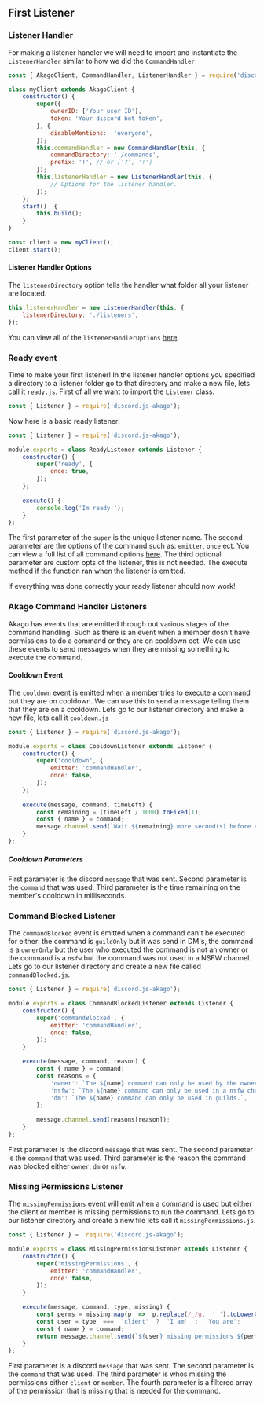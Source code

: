 ## First Listener
### Listener Handler
For making a listener handler we will need to import and instantiate the `ListenerHandler` similar to how we did the `CommandHandler`
```js
const { AkagoClient, CommandHandler, ListenerHandler } = require('discord.js-akago');

class myClient extends AkagoClient {
	constructor() {
		super({
			ownerID: ['Your user ID'],
			token: 'Your discord bot token',
		}, {
			disableMentions:  'everyone',
		});
		this.commandHandler = new CommandHandler(this, {
			commandDirectory: './commands',
			prefix: '!', // or ['?', '!']
		});
		this.listenerHandler = new ListenerHandler(this, {
			// Options for the listener handler.
		});
	};
	start()  {
		this.build();
	}
}

const client = new myClient();
client.start();
```
#### Listener Handler Options
The `listenerDirectory` option tells the handler what folder all your listener are located.
```js
this.listenerHandler = new ListenerHandler(this, {
	listenerDirectory: './listeners',
});
```
You can view all of the `listenerHandlerOptions` [here](https://discord-akago.github.io/global.html#listenerHandlerOptions).
### Ready event
Time to make your first listener!
In the listener handler options you specified a directory to a listener folder go to that directory and make a new file, lets call it `ready.js`.
First of all we want to import the `Listener` class.
```js
const { Listener } = require('discord.js-akago');
```
Now here is a basic ready listener:
```js
const { Listener } = require('discord.js-akago');

module.exports = class ReadyListener extends Listener {
	constructor() {		
		super('ready', {
			once: true,
		});
	};
	
	execute() {
		console.log('Im ready!');
	}
};
```
The first parameter of the `super` is the unique listener name.
The second parameter are the options of the command such as: `emitter`, `once` ect.
You can view a full list of all command options [here](https://discord-akago.github.io/global.html#ListenerOptions).
The third optional parameter are custom opts of the listener, this is not needed.
The execute method if the function ran when the listener is emitted.

If everything was done correctly your ready listener should now work!
### Akago Command Handler Listeners
Akago has events that are emitted through out various stages of the command handling. Such as there is an event when a member dosn't have permissions to do a command or they are on cooldown ect.
We can use these events to send messages when they are missing something to execute the command.
#### Cooldown Event
The `cooldown` event is emitted when a member tries to execute a command but they are on cooldown.
We can use this to send a message telling them that they are on a cooldown.
Lets go to our listener directory and make a new file, lets call it `cooldown.js`
```js
const { Listener } = require('discord.js-akago');

module.exports = class CooldownListener extends Listener {
	constructor() {		
		super('cooldown', {
			emitter: 'commandHandler',
			once: false,
		});
	};
	
	execute(message, command, timeLeft) {
		const remaining = (timeLeft / 1000).toFixed(1);
		const { name } = command;
		message.channel.send(`Wait ${remaining} more second(s) before reusing the ${name} command.`);
	}
};
```
##### Cooldown Parameters
First parameter is the discord `message` that was sent.
Second parameter is the `command` that was used.
Third parameter is the time remaining on the member's cooldown in milliseconds.
### Command Blocked Listener
The `commandBlocked` event is emitted when a command can't be executed for either: the command is `guildOnly` but it was send in DM's, the command is a `ownerOnly` but the user who executed the command is not an owner or the command is a `nsfw` but the command was not used in a NSFW channel.
Lets go to our listener directory and create a new file called `commandBlocked.js`.
```js
const { Listener } = require('discord.js-akago');

module.exports = class CommandBlockedListener extends Listener {
	constructor() {
		super('commandBlocked', {
			emitter: 'commandHandler',
			once: false,
		});
	}

	execute(message, command, reason) {
		const { name } = command;
		const reasons = {
			'owner': `The ${name} command can only be used by the owner of the bot.`,
			'nsfw': `The ${name} command can only be used in a nsfw channel.`,
			'dm': `The ${name} command can only be used in guilds.`,
		};
			
		message.channel.send(reasons[reason]);
	}
};
```
First parameter is the discord `message` that was sent.
The second parameter is the `command` that was used.
Third parameter is the reason the command was blocked either `owner`, `dm` or `nsfw`.
### Missing Permissions Listener
The `missingPermissions` event will emit when a command is used but either the client or member is missing permissions to run the command.
Lets go to our listener directory and create a new file lets call it `missingPermissions.js`.
```js
const { Listener } =  require('discord.js-akago');

module.exports = class MissingPermissionsListener extends Listener {
	constructor() {
		super('missingPermissions', {
			emitter: 'commandHandler',
			once: false,
		});
	}

	execute(message, command, type, missing) {
		const perms = missing.map(p  =>  p.replace(/_/g,  ' ').toLowerCase()).join(', ');
		const user = type  ===  'client'  ?  'I am'  :  'You are';
		const { name } = command;
		return message.channel.send(`${user} missing permissions ${perms} for the command ${name}`);
	}
};
```
First parameter is a discord `message` that was sent.
The second parameter is the `command` that was used.
The third parameter is whos missing the permissions either `client` or `member`.
The fourth parameter is a filtered array of the permission that is missing that is needed for the command.